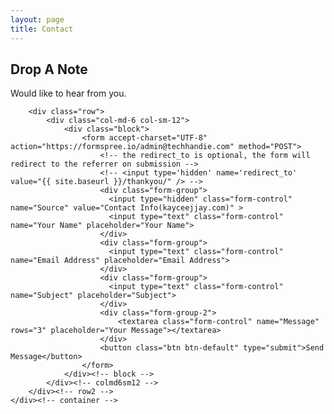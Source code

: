 ```yaml
---
layout: page
title: Contact
---
```


<section id="contact-form">
    <div class="container">
        <div class="row">
          <div class="col-md-12">
            <div class="block">
              <h1 class="contact">Drop A Note</h1>
              <p class="contact">Would like to hear from you.</p>
            </div><!--block -->
          </div><!-- colmd12 -->
        </div><!-- row1 -->

        <div class="row">
            <div class="col-md-6 col-sm-12">
                <div class="block">
                    <form accept-charset="UTF-8" action="https://formspree.io/admin@techhandie.com" method="POST">
                        <!-- the redirect_to is optional, the form will redirect to the referrer on submission -->
                        <!-- <input type='hidden' name='redirect_to' value="{{ site.baseurl }}/thankyou/" /> -->
                        <div class="form-group">
                          <input type="hidden" class="form-control" name="Source" value="Contact Info(kayceejjay.com)" >
                          <input type="text" class="form-control" name="Your Name" placeholder="Your Name">
                        </div>
                        <div class="form-group">
                          <input type="text" class="form-control" name="Email Address" placeholder="Email Address">
                        </div>
                        <div class="form-group">
                          <input type="text" class="form-control" name="Subject" placeholder="Subject">
                        </div>
                        <div class="form-group-2">
                            <textarea class="form-control" name="Message" rows="3" placeholder="Your Message"></textarea>
                        </div>
                        <button class="btn btn-default" type="submit">Send Message</button>
                    </form>
                </div><!-- block -->    
            </div><!-- colmd6sm12 -->
        </div><!-- row2 -->
    </div><!-- container -->
</section>